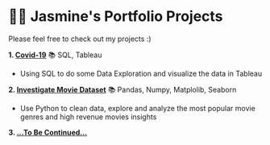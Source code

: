 # 👧🏻 Jasmine's Portfolio Projects 

Please feel free to check out my projects :)

**1. [Covid-19](https://github.com/jasmineau/Covid-19)**  📚 SQL, Tableau
- Using SQL to do some Data Exploration and visualize the data in Tableau

**2. [Investigate Movie Dataset](https://github.com/jasmineau/InvestigateMovieDataset)** 📚 Pandas, Numpy, Matplolib, Seaborn
- Use Python to clean data, explore and analyze the most popular movie genres and high revenue movies insights

**3. [...To Be Continued...]()**
